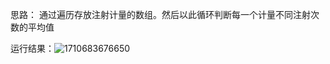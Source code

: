 
思路：
通过遍历存放注射计量的数组。然后以此循环判断每一个计量不同注射次数的平均值

运行结果：![1710683676650](https://github.com/cqq2/-/assets/163744838/49f74bae-3164-41cf-8a6a-99c7d289d129)
